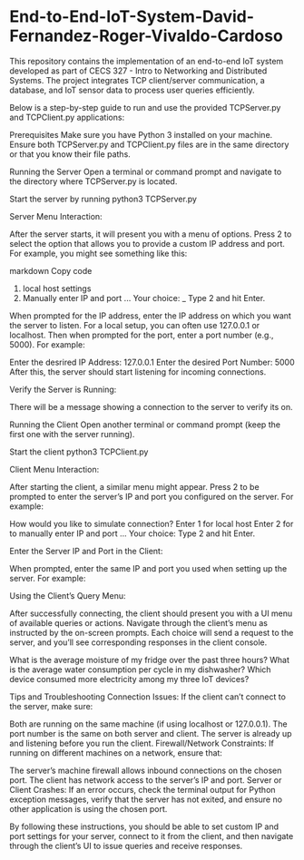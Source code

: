 # End-to-End-IoT-System-David-Fernandez-Roger-Vivaldo-Cardoso
This repository contains the implementation of an end-to-end IoT system developed as part of CECS 327 - Intro to Networking and Distributed Systems. The project integrates TCP client/server communication, a database, and IoT sensor data to process user queries efficiently.


Below is a step-by-step guide to run and use the provided TCPServer.py and TCPClient.py applications:

Prerequisites
Make sure you have Python 3 installed on your machine.
Ensure both TCPServer.py and TCPClient.py files are in the same directory or that you know their file paths.

Running the Server
Open a terminal or command prompt and navigate to the directory where TCPServer.py is located.

Start the server by running
python3 TCPServer.py

Server Menu Interaction:

After the server starts, it will present you with a menu of options.
Press 2 to select the option that allows you to provide a custom IP address and port.
For example, you might see something like this:

markdown
Copy code
1. local host settings
2. Manually enter IP and port
...
Your choice: _
Type 2 and hit Enter.

When prompted for the IP address, enter the IP address on which you want the server to listen.
For a local setup, you can often use 127.0.0.1 or localhost.
Then when prompted for the port, enter a port number (e.g., 5000).
For example:


Enter the desrired IP Address: 127.0.0.1
Enter the desired Port Number: 5000
After this, the server should start listening for incoming connections.

Verify the Server is Running:

There will be a message showing a connection to the server to verify its on.

Running the Client
Open another terminal or command prompt (keep the first one with the server running).

Start the client 
python3 TCPClient.py

Client Menu Interaction:

After starting the client, a similar menu might appear.
Press 2 to be prompted to enter the server’s IP and port you configured on the server.
For example:

How would you like to simulate connection?
Enter 1 for local host
Enter 2 for to manually enter IP and port
...
Your choice:
Type 2 and hit Enter.

Enter the Server IP and Port in the Client:

When prompted, enter the same IP and port you used when setting up the server.
For example:


Using the Client’s Query Menu:

After successfully connecting, the client should present you with a UI menu of available queries or actions.
Navigate through the client’s menu as instructed by the on-screen prompts. Each choice will send a request to the server, and you’ll see corresponding responses in the client console.

What is the average moisture of my fridge over the past three hours?
What is the average water consumption per cycle in my dishwasher?
Which device consumed more electricity among my three IoT devices?

Tips and Troubleshooting
Connection Issues:
If the client can’t connect to the server, make sure:

Both are running on the same machine (if using localhost or 127.0.0.1).
The port number is the same on both server and client.
The server is already up and listening before you run the client.
Firewall/Network Constraints:
If running on different machines on a network, ensure that:

The server’s machine firewall allows inbound connections on the chosen port.
The client has network access to the server’s IP and port.
Server or Client Crashes: If an error occurs, check the terminal output for Python exception messages, verify that the server has not exited, and ensure no other application is using the chosen port.

By following these instructions, you should be able to set custom IP and port settings for your server, connect to it from the client, and then navigate through the client’s UI to issue queries and receive responses.
